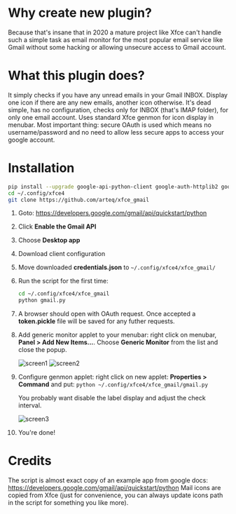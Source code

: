 # Why create new plugin?
Because that's insane that in 2020 a mature project like Xfce can't handle such a simple task as email monitor for the most popular email service like Gmail without some hacking or allowing unsecure access to Gmail account.

# What this plugin does?
It simply checks if you have any unread emails in your Gmail INBOX. Display one icon if there are any new emails, another icon otherwise. It's dead simple, has no configuration, checks only for INBOX (that's IMAP folder), for only one email account. Uses standard Xfce genmon for icon display in menubar. Most important thing: secure OAuth is used which means no username/password and no need to allow less secure apps to access your google account.

# Installation
```sh
pip install --upgrade google-api-python-client google-auth-httplib2 google-auth-oauthlib
cd ~/.config/xfce4
git clone https://github.com/arteq/xfce_gmail
```

1. Goto: https://developers.google.com/gmail/api/quickstart/python 

2. Click **Enable the Gmail API** 

3. Choose **Desktop app**

4. Download client configuration

5. Move downloaded **credentials.json** to `~/.config/xfce4/xfce_gmail/`

6. Run the script for the first time:

   ```sh
   cd ~/.config/xfce4/xfce_gmail
   python gmail.py
   ```

7. A browser should open with OAuth request. Once accepted a **token.pickle** file will be saved for any futher requests. 

8. Add generic monitor applet to your menubar: right click on menubar, **Panel > Add New Items...**. Choose **Generic Monitor** from the list and close the popup.

   ![screen1](../blob/media/scr1.jpg?raw=true)
   ![screen2](../blob/media/scr2.jpg?raw=true)

9. Configure genmon applet: right click on new applet: **Properties > Command** and put: `python ~/.config/xfce4/xfce_gmail/gmail.py` 

   You probably want disable the label display and adjust the check interval.

   ![screen3](../blob/media/scr3.jpg?raw=true)

10. You're done!


# Credits
The script is almost exact copy of an example app from google docs: https://developers.google.com/gmail/api/quickstart/python
Mail icons are copied from Xfce (just for convenience, you can always update icons path in the script for something you like more).
